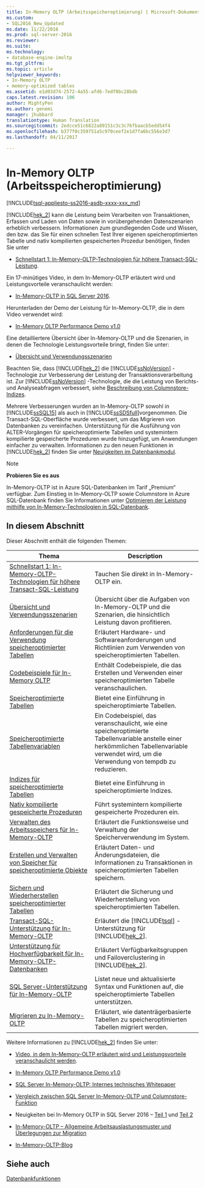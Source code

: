 ```yaml
---
title: In-Memory OLTP (Arbeitsspeicheroptimierung) | Microsoft-Dokumentation
ms.custom:
- SQL2016_New_Updated
ms.date: 11/22/2016
ms.prod: sql-server-2016
ms.reviewer: 
ms.suite: 
ms.technology:
- database-engine-imoltp
ms.tgt_pltfrm: 
ms.topic: article
helpviewer_keywords:
- In-Memory OLTP
- memory-optimized tables
ms.assetid: e1d03d74-2572-4a55-afd6-7edf0bc28bdb
caps.latest.revision: 106
author: MightyPen
ms.author: genemi
manager: jhubbard
translationtype: Human Translation
ms.sourcegitcommit: 2edcce51c6822a89151c3c3c76fbaacb5edd54f4
ms.openlocfilehash: b377f0c359751a5c970ceef2e1d7fa6bc556e3d7
ms.lasthandoff: 04/11/2017

---
```

# <a name="in-memory-oltp-in-memory-optimization"></a>In-Memory OLTP (Arbeitsspeicheroptimierung)
[!INCLUDE[tsql-appliesto-ss2016-asdb-xxxx-xxx_md](../../includes/tsql-appliesto-ss2016-asdb-xxxx-xxx-md.md)]

 [!INCLUDE[hek_2](../../includes/hek-2-md.md)] kann die Leistung beim Verarbeiten von Transaktionen, Erfassen und Laden von Daten sowie in vorübergehenden Datenszenarien erheblich verbessern.  Informationen zum grundlegenden Code und Wissen, den bzw. das Sie für einen schnellen Test Ihrer eigenen speicheroptimierten Tabelle und nativ kompilierten gespeicherten Prozedur benötigen, finden Sie unter
 -  [Schnellstart 1: In-Memory-OLTP-Technologien für höhere Transact-SQL-Leistung](../../relational-databases/in-memory-oltp/survey-of-initial-areas-in-in-memory-oltp.md).  
 
Ein 17-minütiges Video, in dem In-Memory-OLTP erläutert wird und Leistungsvorteile veranschaulicht werden:

-  [In-Memory-OLTP in SQL Server 2016](https://www.youtube.com/watch?v=l5l5eophmK4).

Herunterladen der Demo der Leistung für In-Memory-OLTP, die in dem Video verwendet wird: 

- [In-Memory OLTP Performance Demo v1.0](https://github.com/Microsoft/sql-server-samples/releases/tag/in-memory-oltp-demo-v1.0)

Eine detailliertere Übersicht über In-Memory-OLTP und die Szenarien, in denen die Technologie Leistungsvorteile bringt, finden Sie unter:

- [Übersicht und Verwendungsszenarien](../../relational-databases/in-memory-oltp/overview-and-usage-scenarios.md)
 
 Beachten Sie, dass [!INCLUDE[hek_2](../../includes/hek-2-md.md)] die [!INCLUDE[ssNoVersion](../../includes/ssnoversion-md.md)] -Technologie zur Verbesserung der Leistung der Transaktionsverarbeitung ist. Zur [!INCLUDE[ssNoVersion](../../includes/ssnoversion-md.md)] -Technologie, die die Leistung von Berichts- und Analyseabfragen verbessert, siehe [Beschreibung von Columnstore-Indizes](../../relational-databases/indexes/columnstore-indexes-overview.md).
  
 Mehrere Verbesserungen wurden an In-Memory-OLTP sowohl in [!INCLUDE[ssSQL15](../../includes/sssql15-md.md)] als auch in [!INCLUDE[ssSDSfull](../../includes/sssdsfull-md.md)]vorgenommen. Die Transact-SQL-Oberfläche wurde verbessert, um das Migrieren von Datenbanken zu vereinfachen. Unterstützung für die Ausführung von ALTER-Vorgängen für speicheroptimierte Tabellen und systemintern kompilierte gespeicherte Prozeduren wurde hinzugefügt, um Anwendungen einfacher zu verwalten. Informationen zu den neuen Funktionen in [!INCLUDE[hek_2](../../includes/hek-2-md.md)] finden Sie unter [Neuigkeiten im Datenbankmodul](../../relational-databases/indexes/columnstore-indexes-what-s-new.md).  
  
> [!NOTE]  
>  **Probieren Sie es aus**  
>   
>  In-Memory-OLTP ist in Azure SQL-Datenbanken im Tarif „Premium“ verfügbar. Zum Einstieg in In-Memory-OLTP sowie Columnstore in Azure SQL-Datenbank finden Sie Informationen unter [Optimieren der Leistung mithilfe von In-Memory-Technologien in SQL-Datenbank](https://azure.microsoft.com/documentation/articles/sql-database-in-memory/).  
  

## <a name="in-this-section"></a>In diesem Abschnitt  
 Dieser Abschnitt enthält die folgenden Themen:  
  
|Thema|Description|  
|-----------|-----------------|  
|[Schnellstart 1: In-Memory-OLTP-Technologien für höhere Transact-SQL-Leistung](../../relational-databases/in-memory-oltp/survey-of-initial-areas-in-in-memory-oltp.md)|Tauchen Sie direkt in In-Memory-OLTP ein.|
|[Übersicht und Verwendungsszenarien](../../relational-databases/in-memory-oltp/overview-and-usage-scenarios.md)|Übersicht über die Aufgaben von In-Memory-OLTP und die Szenarien, die hinsichtlich Leistung davon profitieren.|
|[Anforderungen für die Verwendung speicheroptimierter Tabellen](../../relational-databases/in-memory-oltp/requirements-for-using-memory-optimized-tables.md)|Erläutert Hardware- und Softwareanforderungen und Richtlinien zum Verwenden von speicheroptimierten Tabellen.|  
|[Codebeispiele für In-Memory OLTP](../../relational-databases/in-memory-oltp/in-memory-oltp-code-samples.md)|Enthält Codebeispiele, die das Erstellen und Verwenden einer speicheroptimierten Tabelle veranschaulichen.|  
|[Speicheroptimierte Tabellen](../../relational-databases/in-memory-oltp/memory-optimized-tables.md)|Bietet eine Einführung in speicheroptimierte Tabellen.|  
|[Speicheroptimierte Tabellenvariablen](http://msdn.microsoft.com/library/bd102e95-53e2-4da6-9b8b-0e4f02d286d3)|Ein Codebeispiel, das veranschaulicht, wie eine speicheroptimierte Tabellenvariable anstelle einer herkömmlichen Tabellenvariable verwendet wird, um die Verwendung von tempdb zu reduzieren.|  
|[Indizes für speicheroptimierte Tabellen](http://msdn.microsoft.com/library/86805eeb-6972-45d8-8369-16ededc535c7)|Bietet eine Einführung in speicheroptimierte Indizes.|  
|[Nativ kompilierte gespeicherte Prozeduren](../../relational-databases/in-memory-oltp/natively-compiled-stored-procedures.md)|Führt systemintern kompilierte gespeicherte Prozeduren ein.|  
|[Verwalten des Arbeitsspeichers für In-Memory-OLTP](http://msdn.microsoft.com/library/d82f21fa-6be1-4723-a72e-f2526fafd1b6)|Erläutert die Funktionsweise und Verwaltung der Speicherverwendung im System.|  
|[Erstellen und Verwalten von Speicher für speicheroptimierte Objekte](../../relational-databases/in-memory-oltp/creating-and-managing-storage-for-memory-optimized-objects.md)|Erläutert Daten- und Änderungsdateien, die Informationen zu Transaktionen in speicheroptimierten Tabellen speichern.|  
|[Sichern und Wiederherstellen speicheroptimierter Tabellen](http://msdn.microsoft.com/library/3f083347-0fbb-4b19-a6fb-1818d545e281)|Erläutert die Sicherung und Wiederherstellung von speicheroptimierten Tabellen.|  
|[Transact-SQL-Unterstützung für In-Memory-OLTP](../../relational-databases/in-memory-oltp/transact-sql-support-for-in-memory-oltp.md)|Erläutert die [!INCLUDE[tsql](../../includes/tsql-md.md)] -Unterstützung für [!INCLUDE[hek_2](../../includes/hek-2-md.md)].|  
|[Unterstützung für Hochverfügbarkeit für In-Memory-OLTP-Datenbanken](../../relational-databases/in-memory-oltp/high-availability-support-for-in-memory-oltp-databases.md)|Erläutert Verfügbarkeitsgruppen und Failoverclustering in [!INCLUDE[hek_2](../../includes/hek-2-md.md)].|  
|[SQL Server-Unterstützung für In-Memory-OLTP](../../relational-databases/in-memory-oltp/sql-server-support-for-in-memory-oltp.md)|Listet neue und aktualisierte Syntax und Funktionen auf, die speicheroptimierte Tabellen unterstützen.|  
|[Migrieren zu In-Memory-OLTP](../../relational-databases/in-memory-oltp/migrating-to-in-memory-oltp.md)|Erläutert, wie datenträgerbasierte Tabellen zu speicheroptimierten Tabellen migriert werden.|  
  
 Weitere Informationen zu [!INCLUDE[hek_2](../../includes/hek-2-md.md)] finden Sie unter:  

- [Video, in dem In-Memory-OLTP erläutert wird und Leistungsvorteile veranschaulicht werden](https://www.youtube.com/watch?v=l5l5eophmK4).

- [In-Memory OLTP Performance Demo v1.0](https://github.com/Microsoft/sql-server-samples/releases/tag/in-memory-oltp-demo-v1.0)

-   [SQL Server In-Memory-OLTP: Internes technisches Whitepaper](https://msdn.microsoft.com/library/mt764316.aspx)  

-   [Vergleich zwischen SQL Server In-Memory-OLTP und Columnstore-Funktion](http://download.microsoft.com/download/D/0/0/D0075580-6D72-403D-8B4D-C3BD88D58CE4/SQL_Server_2016_In_Memory_OLTP_and_Columnstore_Comparison_White_Paper.pdf)

-   Neuigkeiten bei In-Memory OLTP in SQL Server 2016 – [Teil 1](https://blogs.msdn.microsoft.com/sqlserverstorageengine/2015/11/12/in-memory-oltp-whats-new-in-sql2016-ctp3/) und [Teil 2](https://blogs.msdn.microsoft.com/sqlserverstorageengine/2016/03/25/whats-new-for-in-memory-oltp-in-sql-server-2016-since-ctp3/)
  
-   [In-Memory-OLTP – Allgemeine Arbeitsauslastungsmuster und Überlegungen zur Migration](http://msdn.microsoft.com/library/dn673538.aspx)  
  
-   [In-Memory-OLTP-Blog](http://go.microsoft.com/fwlink/?LinkId=311696)  
  
## <a name="see-also"></a>Siehe auch  
 [Datenbankfunktionen](../../relational-databases/database-features.md)  
  
  

